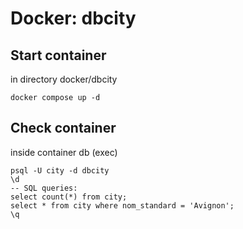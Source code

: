 # Docker: dbcity

## Start container
in directory docker/dbcity

```
docker compose up -d
```

## Check container
inside container db (exec)

```
psql -U city -d dbcity
\d
-- SQL queries:
select count(*) from city;
select * from city where nom_standard = 'Avignon';
\q
```